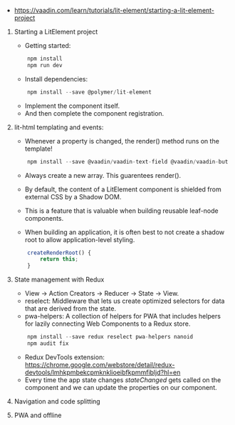 - <https://vaadin.com/learn/tutorials/lit-element/starting-a-lit-element-project>

1. Starting a LitElement project
    - Getting started:
    ```javascript
        npm install
        npm run dev
    ```
    - Install dependencies:
    ```javascript
        npm install --save @polymer/lit-element
    ```
    - Implement the component itself.
    - And then complete the component registration.

2. lit-html templating and events:
    - Whenever a property is changed, the render() method runs on the template!
    ```javascript
        npm install --save @vaadin/vaadin-text-field @vaadin/vaadin-button @vaadin/vaadin-checkbox @vaadin/vaadin-radio-button
    ```
    - Always create a new array. This guarentees render().

    - By default, the content of a LitElement component is shielded from external CSS by a Shadow DOM. 
    - This is a feature that is valuable when building reusable leaf-node components. 
    - When building an application, it is often best to not create a shadow root to allow application-level styling.
    ```javascript
        createRenderRoot() {
            return this;
        }
    ```

3. State management with Redux
    - View -> Action Creators -> Reducer -> State -> View.
    - reselect: Middleware that lets us create optimized selectors for data that are derived from the state.
    - pwa-helpers: A collection of helpers for PWA that includes helpers for lazily connecting Web Components to a Redux store.
    ```javascript
        npm install --save redux reselect pwa-helpers nanoid
        npm audit fix
    ```
    - Redux DevTools extension: <https://chrome.google.com/webstore/detail/redux-devtools/lmhkpmbekcpmknklioeibfkpmmfibljd?hl=en>
    - Every time the app state changes *stateChanged* gets called on the component and we can update the properties on our component.

4. Navigation and code splitting
5. PWA and offline